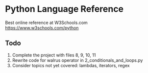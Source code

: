 # Python Language Reference

Best online reference at W3Schools.com  https://www.w3schools.com/python


## Todo
1. Complete the project with files 8, 9, 10, 11
2. Rewrite code for walrus operator in 2_conditionals_and_loops.py
3. Consider topics not yet covered: lambdas, iterators, regex



